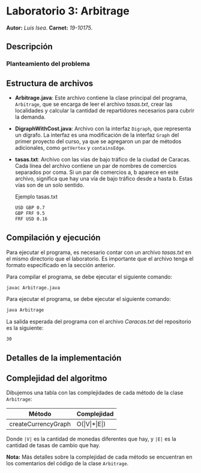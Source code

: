 # Laboratorio 3: Arbitrage

**Autor:** _Luis Isea_.
**Carnet:** _19-10175_.

## Descripción

### Planteamiento del problema

## Estructura de archivos

- **Arbitrage.java**: Este archivo contiene la clase principal del programa, `Arbitrage`, que se encarga de leer el archivo _tasas.txt_, crear las localidades y calcular la cantidad de repartidores necesarios para cubrir la demanda.
- **DigraphWithCost.java**: Archivo con la interfaz `Digraph`, que representa un dígrafo. La interfaz es una modificación de la interfaz `Graph` del primer proyecto del curso, ya que se agregaron un par de métodos adicionales, como `getVertex` y `containsEdge`.
- **tasas.txt**: Archivo con las vías de bajo tráfico de la ciudad de Caracas. Cada línea del archivo contiene un par de nombres de comercios separados por coma. Si un par de comercios a, b aparece en este archivo, significa que hay una vía de bajo tráfico desde a hasta b. Estas vías son de un solo sentido.

  Ejemplo tasas.txt

  ```txt
  USD GBP 0.7
  GBP FRF 9.5
  FRF USD 0.16
  ```

## Compilación y ejecución

Para ejecutar el programa, es necesario contar con un archivo _tasas.txt_ en el mismo directorio que el laboratorio. Es importante que el archivo tenga el formato especificado en la sección anterior.

Para compilar el programa, se debe ejecutar el siguiente comando:

```bash
javac Arbitrage.java
```

Para ejecutar el programa, se debe ejecutar el siguiente comando:

```bash
java Arbitrage
```

La salida esperada del programa con el archivo _Caracas.txt_ del repositorio es la siguiente:

```txt
30
```

## Detalles de la implementación

## Complejidad del algoritmo

Dibujemos una tabla con las complejidades de cada método de la clase `Arbitrage`:

| Método              | Complejidad     |
| ------------------- | --------------- |
| createCurrencyGraph | O(\|V\|\*\|E\|) |

Donde `|V|` es la cantidad de monedas diferentes que hay, y `|E|` es la cantidad de tasas de cambio que hay.

**Nota:** Más detalles sobre la complejidad de cada método se encuentran en los comentarios del código de la clase `Arbitrage`.
